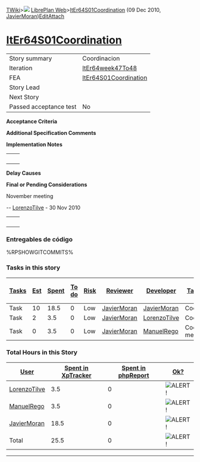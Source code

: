 [TWiki](/twiki/Main/WebHome)&gt;![](/twiki/TWiki/TWikiDocGraphics/web-bg-small.gif) [LibrePlan Web](/twiki/LibrePlan/WebHome)&gt;[ItEr64S01Coordination](http://wiki.libreplan-enterprise.com/twiki/LibrePlan/ItEr64S01Coordination "Topic revision: 4 (09 Dec 2010 - 09:44:35)") (09 Dec 2010, [JavierMoran](/twiki/Main/JavierMoran))[Edit](http://wiki.libreplan-enterprise.com/twiki/bin/edit/LibrePlan/ItEr64S01Coordination?t=1520337883 "Edit this topic text")[Attach](/twiki/bin/attach/LibrePlan/ItEr64S01Coordination "Attach an image or document to this topic")

 [ItEr64S01Coordination](/twiki/LibrePlan/ItEr64S01Coordination)
=================================================================================================================



|                        |                                                                          |
|------------------------|--------------------------------------------------------------------------|
| Story summary          | Coordinacion                                                             |
| Iteration              | [ItEr64week47To48](/twiki/LibrePlan/ItEr64week47To48)           |
| FEA                    | [ItEr64S01Coordination](/twiki/LibrePlan/ItEr64S01Coordination) |
| Story Lead             |                                                                          |
| Next Story             |                                                                          |
| Passed acceptance test | No                                                                       |

**Acceptance Criteria**

**Additional Specification Comments**

**Implementation Notes**

|     |     |
|-----|-----|
|     |     |

**Delay Causes**

**Final or Pending Considerations**

November meeting

-- [LorenzoTilve](/twiki/Main/LorenzoTilve) - 30 Nov 2010

|     |     |
|-----|-----|
|     |     |

###  Entregables de código

%RPSHOWGITCOMMITS%

###  Tasks in this story



| [Tasks](http://wiki.libreplan-enterprise.com/twiki/LibrePlan/ItEr64S01Coordination?sortcol=0;table=2;up=0#sorted_table "Sort by this column") | [Est](http://wiki.libreplan-enterprise.com/twiki/LibrePlan/ItEr64S01Coordination?sortcol=1;table=2;up=0#sorted_table "Sort by this column") | [Spent](http://wiki.libreplan-enterprise.com/twiki/LibrePlan/ItEr64S01Coordination?sortcol=2;table=2;up=0#sorted_table "Sort by this column") | [To do](http://wiki.libreplan-enterprise.com/twiki/LibrePlan/ItEr64S01Coordination?sortcol=3;table=2;up=0#sorted_table "Sort by this column") | [Risk](http://wiki.libreplan-enterprise.com/twiki/LibrePlan/ItEr64S01Coordination?sortcol=4;table=2;up=0#sorted_table "Sort by this column") | [Reviewer](http://wiki.libreplan-enterprise.com/twiki/LibrePlan/ItEr64S01Coordination?sortcol=5;table=2;up=0#sorted_table "Sort by this column") | [Developer](http://wiki.libreplan-enterprise.com/twiki/LibrePlan/ItEr64S01Coordination?sortcol=6;table=2;up=0#sorted_table "Sort by this column") | [Task Name](http://wiki.libreplan-enterprise.com/twiki/LibrePlan/ItEr64S01Coordination?sortcol=7;table=2;up=0#sorted_table "Sort by this column") | [Start Date](http://wiki.libreplan-enterprise.com/twiki/LibrePlan/ItEr64S01Coordination?sortcol=8;table=2;up=0#sorted_table "Sort by this column") | [Est End Date](http://wiki.libreplan-enterprise.com/twiki/LibrePlan/ItEr64S01Coordination?sortcol=9;table=2;up=0#sorted_table "Sort by this column") | [End Date](http://wiki.libreplan-enterprise.com/twiki/LibrePlan/ItEr64S01Coordination?sortcol=10;table=2;up=0#sorted_table "Sort by this column") |
|--------------------------------------------------------------------------------------------------------------------------------------------------------|------------------------------------------------------------------------------------------------------------------------------------------------------|--------------------------------------------------------------------------------------------------------------------------------------------------------|--------------------------------------------------------------------------------------------------------------------------------------------------------|-------------------------------------------------------------------------------------------------------------------------------------------------------|-----------------------------------------------------------------------------------------------------------------------------------------------------------|------------------------------------------------------------------------------------------------------------------------------------------------------------|------------------------------------------------------------------------------------------------------------------------------------------------------------|-------------------------------------------------------------------------------------------------------------------------------------------------------------|---------------------------------------------------------------------------------------------------------------------------------------------------------------|------------------------------------------------------------------------------------------------------------------------------------------------------------|
| Task                                                                                                                                                   | 10                                                                                                                                                   | 18.5                                                                                                                                                   | 0                                                                                                                                                      | Low                                                                                                                                                   | [JavierMoran](/twiki/Main/JavierMoran)                                                                                                           | [JavierMoran](/twiki/Main/JavierMoran)                                                                                                            | Coordination                                                                                                                                               |                                                                                                                                                             |                                                                                                                                                               |                                                                                                                                                            |
| Task                                                                                                                                                   | 2                                                                                                                                                    | 3.5                                                                                                                                                    | 0                                                                                                                                                      | Low                                                                                                                                                   | [JavierMoran](/twiki/Main/JavierMoran)                                                                                                           | [LorenzoTilve](/twiki/Main/LorenzoTilve)                                                                                                          | Coordination                                                                                                                                               |                                                                                                                                                             |                                                                                                                                                               |                                                                                                                                                            |
| Task                                                                                                                                                   | 0                                                                                                                                                    | 3.5                                                                                                                                                    | 0                                                                                                                                                      | Low                                                                                                                                                   | [JavierMoran](/twiki/Main/JavierMoran)                                                                                                           | [ManuelRego](/twiki/Main/ManuelRego)                                                                                                              | Coordination meeting                                                                                                                                       |                                                                                                                                                             |                                                                                                                                                               |                                                                                                                                                            |

###  Total Hours in this Story

| [User](http://wiki.libreplan-enterprise.com/twiki/LibrePlan/ItEr64S01Coordination?sortcol=0;table=3;up=0#sorted_table "Sort by this column") | [Spent in XpTracker](http://wiki.libreplan-enterprise.com/twiki/LibrePlan/ItEr64S01Coordination?sortcol=1;table=3;up=0#sorted_table "Sort by this column") | [Spent in phpReport](http://wiki.libreplan-enterprise.com/twiki/LibrePlan/ItEr64S01Coordination?sortcol=2;table=3;up=0#sorted_table "Sort by this column") | [Ok?](http://wiki.libreplan-enterprise.com/twiki/LibrePlan/ItEr64S01Coordination?sortcol=3;table=3;up=0#sorted_table "Sort by this column") |
|-------------------------------------------------------------------------------------------------------------------------------------------------------|---------------------------------------------------------------------------------------------------------------------------------------------------------------------|---------------------------------------------------------------------------------------------------------------------------------------------------------------------|------------------------------------------------------------------------------------------------------------------------------------------------------|
| [LorenzoTilve](/twiki/Main/LorenzoTilve)                                                                                                     | 3.5                                                                                                                                                                 | 0                                                                                                                                                                   | ![ALERT!](/twiki/TWiki/TWikiDocGraphics/warning.gif "ALERT!")                                                                                    |
| [ManuelRego](/twiki/Main/ManuelRego)                                                                                                         | 3.5                                                                                                                                                                 | 0                                                                                                                                                                   | ![ALERT!](/twiki/TWiki/TWikiDocGraphics/warning.gif "ALERT!")                                                                                    |
| [JavierMoran](/twiki/Main/JavierMoran)                                                                                                       | 18.5                                                                                                                                                                | 0                                                                                                                                                                   | ![ALERT!](/twiki/TWiki/TWikiDocGraphics/warning.gif "ALERT!")                                                                                    |
| Total                                                                                                                                                 | 25.5                                                                                                                                                                | 0                                                                                                                                                                   | ![ALERT!](/twiki/TWiki/TWikiDocGraphics/warning.gif "ALERT!")                                                                                    |

------------------------------------------------------------------------
